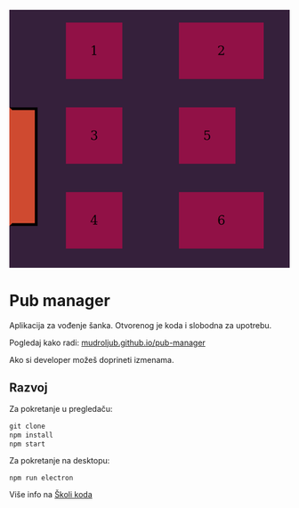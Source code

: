 [![](screen.png)](https://mudroljub.github.io/pub-manager/)

# Pub manager

Aplikacija za vođenje šanka. Otvorenog je koda i slobodna za upotrebu.

Pogledaj kako radi: [mudroljub.github.io/pub-manager](https://mudroljub.github.io/pub-manager/)

Ako si developer možeš doprineti izmenama.

## Razvoj

Za pokretanje u pregledaču:

```
git clone
npm install
npm start
```

Za pokretanje na desktopu:

```
npm run electron
```

Više info na [Školi koda](https://skolakoda.org/)
